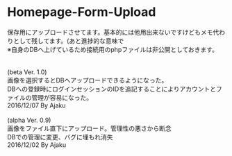 # Homepage-Form-Upload

保存用にアップロードさせてます。基本的には他用出来ないですけどもメモ代わりとして残してます。(あと進捗的な意味で <br>
※自身のDBへ上げているため接続用のphpファイルは非公開としておきます。<br>
<br>
<br>
(beta Ver. 1.0)<br>
画像を選択するとDBへアップロードできるようになった。<br>
DBへの登録時にログインセッションのIDを追記することによりアカウントとファイルの管理が容易になった。<br>
2016/12/07 By Ajaku<br>
<br>
(alpha Ver. 0.9)<br>
画像をファイル直下にアップロード。管理性の悪さから断念<br>
DBでの管理に変更、バグに埋もれ消失<br>
2016/12/02 By Ajaku<br>
